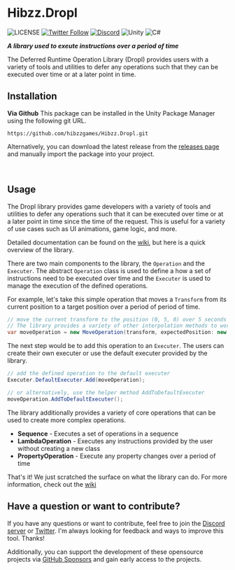 # Hibzz.Dropl
![LICENSE](https://img.shields.io/badge/LICENSE-CC--BY--4.0-ee5b32?style=for-the-badge) [![Twitter Follow](https://img.shields.io/badge/follow-%40hibzzgames-1DA1f2?logo=twitter&style=for-the-badge)](https://twitter.com/hibzzgames) [![Discord](https://img.shields.io/discord/695898694083412048?color=788bd9&label=DIscord&style=for-the-badge)](https://discord.gg/tZdZFK7) ![Unity](https://img.shields.io/badge/unity-%23000000.svg?style=for-the-badge&logo=unity&logoColor=white) ![C#](https://img.shields.io/badge/c%23-%23239120.svg?style=for-the-badge&logo=c-sharp&logoColor=white)

***A library used to exeute instructions over a period of time***

The Deferred Runtime Operation Library (Dropl) provides users with a variety of tools and utilities to defer any operations such that they can be executed over time or at a later point in time.

## Installation
**Via Github**
This package can be installed in the Unity Package Manager using the following git URL.
```
https://github.com/hibzzgames/Hibzz.Dropl.git
```

Alternatively, you can download the latest release from the [releases page](https://github.com/hibzzgames/Hibzz.Dropl/releases) and manually import the package into your project.

<br>

## Usage
The Dropl library provides game developers with a variety of tools and utilities to defer any operations such that it can be executed over time or at a later point in time since the time of the request. This is useful for a variety of use cases such as UI animations, game logic, and more.

Detailed documentation can be found on the [wiki](https://github.com/hibzzgames/Hibzz.Dropl/wiki), but here is a quick overview of the library.

There are two main components to the library, the `Operation` and the `Executer`. The abstract `Operation` class is used to define a how a set of instructions need to be executed over time and the `Executer` is used to manage the execution of the defined operations.

For example, let's take this simple operation that moves a `Transform` from its current position to a target position over a period of period of time.

```csharp
// move the current transform to the position (0, 5, 0) over 5 seconds using a linear interpolation
// The library provides a variety of other interpolation methods to work with
var moveOperation = new MoveOperation(transform, expectedPosition: new vector3(0, 5, 0), duration: 5f, easing: Interpolations.LINEAR);
```

The next step would be to add this operation to an `Executer`. The users can create their own executer or use the default executer provided by the library.

```csharp
// add the defined operation to the default executer
Executer.DefaultExecuter.Add(moveOperation);

// or alternatively, use the helper method AddToDefaultExecuter
moveOperation.AddToDefaultExecuter();
```

The library additionally provides a variety of core operations that can be used to create more complex operations. 
- **Sequence** - Executes a set of operations in a sequence
- **LambdaOperation** - Executes any instructions provided by the user without creating a new class
- **PropertyOperation** - Execute any property changes over a period of time

That's it! We just scratched the surface on what the library can do. For more information, check out the [wiki](https://github.com/hibzzgames/Hibzz.Dropl/wiki)

## Have a question or want to contribute?
If you have any questions or want to contribute, feel free to join the [Discord server](https://discord.gg/tZdZFK7) or [Twitter](https://twitter.com/hibzzgames). I'm always looking for feedback and ways to improve this tool. Thanks!

Additionally, you can support the development of these opensource projects via [GitHub Sponsors](https://github.com/sponsors/sliptrixx) and gain early access to the projects.

